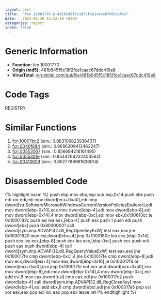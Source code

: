 ```yaml
---
layout: post
title:  "fcn.10001770 @ 481b545f5c18f2fce1caac67ddc419e8"
date:   2021-08-30 15:52:19 +0300
categories: report
index: false
---
```


# Generic Information
- **Function:** fcn.10001770
- **Origin (md5):** 481b545f5c18f2fce1caac67ddc419e8
- **VirusTotal:** [virustotal.com/gui/file/481b545f5c18f2fce1caac67ddc419e8][virustotal_ref]

# Code Tags
<span class="tag" id="REGISTRY">REGISTRY</span>


# Similar Functions

1. [fcn.10007bc2][similar_1_ref] (sim.: 0.883106823938437)
2. [fcn.0040f884][similar_2_ref] (sim.: 0.8686209413462247)
3. [fcn.00553067][similar_3_ref] (sim.: 0.856684218161495)
4. [fcn.0055301e][similar_4_ref] (sim.: 0.8544264232403564)
5. [fcn.00410609][similar_5_ref] (sim.: 0.8527764961826014)


# Disassembled Code

{% highlight nasm %}
push ebp
mov ebp,esp
sub esp,0x14
push ebx
push edi
xor edi,edi
mov dword[ecx+0xa0],edi
cmp dword[str.SoftwareMicrosoftWindowsCurrentVersionPoliciesExplorer],edi
mov dword[ebp-0x10],ecx
mov dword[ebp-4],edi
mov dword[ebp-8],edi
mov dword[ebp-0x14],4
mov dword[ebp-0xc],edi
mov ebx,0x100610cc
je 0x1000182c
push esi
lea eax,[ebp-4]
push eax
push 1
push edi
push dword[ebx]
push 0x80000001
call dword[sym.imp.ADVAPI32.dll_RegOpenKeyExW]
test eax,eax
jne 0x10001820
mov esi,dword[ebx+4]
jmp 0x1000180e
lea ecx,[ebp-0x14]
push ecx
lea ecx,[ebp-8]
push ecx
lea ecx,[ebp-0xc]
push ecx
push edi
push eax
push dword[ebp-4]
call dword[sym.imp.ADVAPI32.dll_RegQueryValueExW]
test eax,eax
jne 0x100017fe
cmp dword[ebp-0xc],4
jne 0x100017fe
cmp dword[ebp-8],edi
mov ecx,dword[esi+4]
mov eax,dword[ebp-0x10]
je 0x100017f6
or dword[eax+0xa0],ecx
jmp 0x100017fe
not ecx
and dword[eax+0xa0],ecx
mov dword[ebp-8],edi
mov dword[ebp-0x14],4
mov dword[ebp-0xc],edi
add esi,8
mov eax,dword[esi]
cmp eax,edi
jne 0x100017c2
push dword[ebp-4]
call dword[sym.imp.ADVAPI32.dll_RegCloseKey]
mov dword[ebp-4],edi
add ebx,8
cmp dword[ebx],edi
jne 0x100017a5
pop esi
xor eax,eax
pop edi
inc eax
pop ebx
leave 
ret 
{% endhighlight %}


[similar_1_ref]: /report/fcn.10007bc2@e5d49e0823e602f2ee948ac39d32c1eb
[similar_2_ref]: /report/fcn.0040f884@7b00dd8f2abf54a73bfb09681334ff78
[similar_3_ref]: /report/fcn.00553067@14b20b07906a36e23f2230c8042160f2
[similar_4_ref]: /report/fcn.0055301e@c60344b51fa39a329b92557d24ff7670
[similar_5_ref]: /report/fcn.00410609@a1c6b07868a0eea8f4ee5a872aa71909
[virustotal_ref]: https://www.virustotal.com/gui/file/481b545f5c18f2fce1caac67ddc419e8